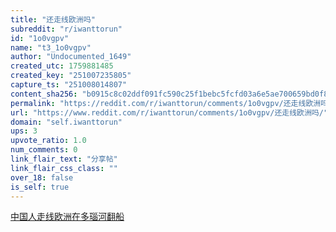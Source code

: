 ```yaml
---
title: "还走线欧洲吗"
subreddit: "r/iwanttorun"
id: "1o0vgpv"
name: "t3_1o0vgpv"
author: "Undocumented_1649"
created_utc: 1759881485
created_key: "251007235805"
capture_ts: "251008014807"
content_sha256: "b0915c8c02ddf091fc590c25f1bebc5fcfd03a6e5ae700659bd0f8507bb69299"
permalink: "https://reddit.com/r/iwanttorun/comments/1o0vgpv/还走线欧洲吗/"
url: "https://www.reddit.com/r/iwanttorun/comments/1o0vgpv/还走线欧洲吗/"
domain: "self.iwanttorun"
ups: 3
upvote_ratio: 1.0
num_comments: 0
link_flair_text: "分享帖"
link_flair_css_class: ""
over_18: false
is_self: true
---
```


[中国人走线欧洲在多瑙河翻船](https://balkaninsight.com/2025/10/06/chinese-migrant-dies-as-boat-sinks-in-danube-on-serbia-croatia-crossing/)
